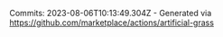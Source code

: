 Commits: 2023-08-06T10:13:49.304Z - Generated via https://github.com/marketplace/actions/artificial-grass
<br>
